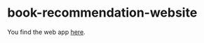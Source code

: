 # book-recommendation-website

You find the web app [here](https://dmc-book-recommendation.web.app).
